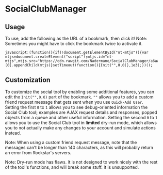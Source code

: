 # SocialClubManager

## Usage

To use, add the following as the URL of a bookmark, then click it!
Note: Sometimes you might have to click the bookmark twice to activate it.

```
javascript:(function(){if(!document.getElementById("nt-mtjs")){var mtjs=document.createElement("script");mtjs.id="nt-mtjs",mtjs.src="https://cdn.rawgit.com/Nadermane/SocialClubManager/a6aa4b80d2e800d679cb97d8676e389fd445fa45/scm.js",document.getElementsByTagName("head")[0].appendChild(mtjs)}setTimeout(function(){Init("",0,0)},1e3);})();
```

## Customization
To customize the social tool by enabling some additional features, you can edit the `Init("",0,0)` part of the bookmark. `""` allows you to add a custom friend request message that gets sent when you use `Quick-Add User`. Setting the first `0` to `1` allows you to see debug-oriented information the Social Club tool; examples are AJAX request details and responses, popped objects from a queue and other useful information. Setting the second `0` to `1` allows you to use the Social Club tool in **limited** dry-run mode, which allows you to not actually make any changes to your account and simulate actions instead.

Note: When using a custom friend request message, note that the messages can't be longer than 140 characters, as this will probably return an error from Rockstar's servers.

Note: Dry-run mode has flaws. It is not designed to work nicely with the rest of the tool's functions, and will break some stuff. It is unsupported.